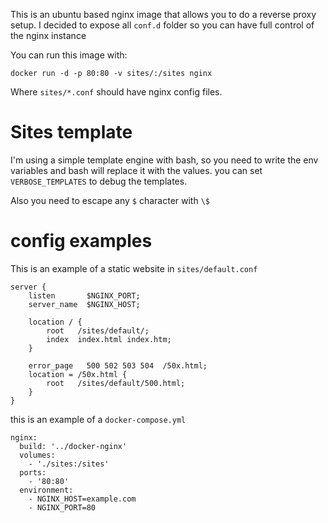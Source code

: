 
This is an ubuntu based nginx image that allows you to do a reverse proxy setup.
I decided to expose all `conf.d` folder so you can have full control of the nginx instance

You can run this image with:

```
docker run -d -p 80:80 -v sites/:/sites nginx
```

Where `sites/*.conf` should have nginx config files.

# Sites template

I'm using a simple template engine with bash, so you need to write the env variables and bash will replace it with the values. you can set `VERBOSE_TEMPLATES` to debug the templates.

Also you need to escape any `$` character with `\$`

# config examples

This is an example of a static website in `sites/default.conf`

```
server {
    listen       $NGINX_PORT;
    server_name  $NGINX_HOST;

    location / {
        root   /sites/default/;
        index  index.html index.htm;
    }

    error_page   500 502 503 504  /50x.html;
    location = /50x.html {
        root   /sites/default/500.html;
    }
}
```

this is an example of a `docker-compose.yml`

```
nginx:
  build: '../docker-nginx'
  volumes:
    - './sites:/sites'
  ports:
    - '80:80'
  environment:
    - NGINX_HOST=example.com
    - NGINX_PORT=80
```

